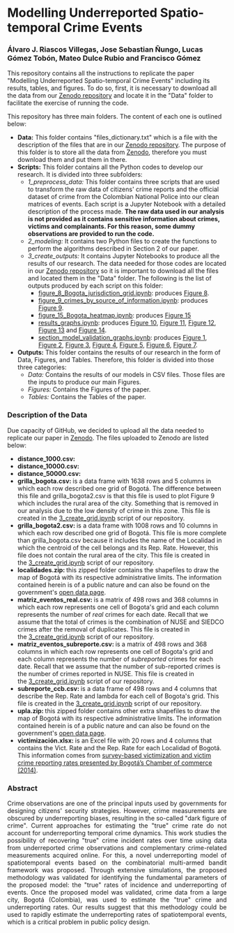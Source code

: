 # Modelling Underreported Spatio-temporal Crime Events
### Álvaro J. Riascos Villegas, Jose Sebastian Ñungo, Lucas Gómez Tobón, Mateo Dulce Rubio and Francisco Gómez

This repository contains all the instructions to replicate the paper "Modelling Underreported Spatio-temporal Crime Events" including its results, tables, and figures. To do so, first, it is necessary to download all the data from our [Zenodo repository](https://zenodo.org/record/7868622#.ZElgsHbMJD8) and locate it in the "Data" folder to facilitate the exercise of running the code. 

This repository has three main folders. The content of each one is outlined below:
- **Data:** This folder contains "files_dictionary.txt" which is a file with the description of the files that are in our [Zenodo repository](https://zenodo.org/record/7868622#.ZElgsHbMJD8). The purpose of this folder is to store all the data from [Zenodo](https://zenodo.org/record/7868622#.ZElgsHbMJD8), therefore you must download them and put them in there. 
- **Scripts:** This folder contains all the Python codes to develop our research. It is divided into three subfolders:
  - *1_preprocess_data:* This folder contains three scripts that are used to transform the raw data of citizens' crime reports and the official dataset of crime from the Colombian National Police into our clean matrices of events. Each script is a Jupyter Notebook with a detailed description of the process made. **The raw data used in our analysis is not provided as it contains sensitive information about crimes, victims and complainants. For this reason, some dummy observations are provided to run the code.**
  - *2_modeling:* It contains two Python files to create the functions to perform the algorithms described in Section 2 of our paper. 
  - *3_create_outputs:* It contains Jupyter Notebooks to produce all the results of our research. The data needed for those codes are located in our [Zenodo repository](https://zenodo.org/record/7868622#.ZElgsHbMJD8) so it is important to download all the files and located them in the "Data" folder. The following is the list of outputs produced by each script on this folder:
    - [figure_8_Bogota_jurisdiction_grid.ipynb](Scripts/3_create_outputs/figure_8_Bogota_jurisdiction_grid.ipynb): produces [Figure 8](Outputs/Figures/figure_8_bogota_grilla.png).
    - [figure_9_crimes_by_source_of_information.ipynb](Scripts/3_create_outputs/figure_9_crimes_by_source_of_information.ipynb): produces [Figure 9](Outputs/Figures/figure_9_unique_crimes_by_source_of_information.png).
    - [figure_15_Bogota_heatmap.ipynb](Scripts/3_create_outputs/figure_15_Bogota_heatmap.ipynb): produces [Figure 15](Outputs/Figures/figure_15_CUCB_crime_estimates.png)
    - [results_graphs.ipynb](Scripts/3_create_outputs/results_graphs.ipynb): produces [Figure 10](Outputs/Figures/figure_10_convergencia_global_mu2.png), [Figure 11](Outputs/Figures/figure_11_convergencia_global_q2.png), [Figure 12](Outputs/Figures/figure_12_convergencia_global_q_ultimo_periodo2.png), [Figure 13](Outputs/Figures/figure_13_convergencia_global_reporte(Nxrho)_mensual.png') and [Figure 14](Outputs/Figures/figure_14_convergencia_global_subreporte(Nxqxrho)_mensual.png).
    - [section_model_validation_graphs.ipynb](Scripts/3_create_outputs/section_model_validation_graphs.ipynb): produces [Figure 1](Outputs/Figures/figure_1_model_validation.png), [Figure 2](Outputs/Figures/figure_2_model_validation.png), [Figure 3](Outputs/Figures/figure_3_model_validation.png), [Figure 4](Outputs/Figures/figure_4_model_validation.png), [Figure 5](Outputs/Figures/figure_5_model_validation.png), [Figure 6](Outputs/Figures/figure_6_model_validation.png), [Figure 7](Outputs/Figures/figure_7_model_validation.png).
- **Outputs:** This folder contains the results of our research in the form of Data, Figures, and Tables. Therefore, this folder is divided into those three categories:
  - *Data:* Contains the results of our models in CSV files. Those files are the inputs to produce our main Figures.
  - *Figures:* Contains the Figures of the paper.
  - *Tables:* Contains the Tables of the paper.
  
### Description of the Data
Due capacity of GitHub, we decided to upload all the data needed to replicate our paper in [Zenodo](https://zenodo.org/record/7868622#.ZElgsHbMJD8). The files uploaded to Zenodo are listed below:
<ul>
	<li><strong>distance_1000.csv:&nbsp;</strong></li>
	<li><strong>distance_10000.csv:</strong></li>
	<li><strong>distance_50000.csv:</strong></li>
	<li><strong>grilla_bogota.csv:&nbsp;</strong>is a data frame with 1638 rows and 5 columns in which each row described one grid of Bogot&aacute;. The difference between this file and grilla_bogota2.csv is that this file is used to plot Figure 9 which includes the rural area of the city. Something that is removed in our analysis due to the low density of crime in this zone.&nbsp;This file is created in the&nbsp;<a href="https://github.com/lgomezt/Modelling-underreported-crime/blob/main/Scripts/1_preprocess_data/3_create_grid.ipynb">3_create_grid.ipynb</a> script of our repository.</li>
	<li><strong>grilla_bogota2.csv:&nbsp;</strong>is a data frame with&nbsp;1008 rows and 10 columns in which each row described one grid of Bogot&aacute;. This file is more complete than grilla_bogota.csv because it includes the name of the Localidad in which the centroid of the cell belongs and its Rep. Rate. However, this file does not contain the rural area of the city.&nbsp;This file is created in the&nbsp;<a href="https://github.com/lgomezt/Modelling-underreported-crime/blob/main/Scripts/1_preprocess_data/3_create_grid.ipynb">3_create_grid.ipynb</a> script of our repository.</li>
	<li><strong>localidades.zip: </strong>this zipped folder contains the shapefiles to draw the map of Bogot&aacute; with its respective administrative limits. The information contained herein is of a public nature and can also be found on the government&#39;s <a href="https://datosabiertos.bogota.gov.co/dataset/localidad-bogota-d-c">open data page</a>.</li>
	<li><strong>matriz_eventos_real.csv: </strong>is a matrix of 498 rows and 368 columns in which each row represents one cell of Bogota&#39;s grid and each column represents the number of <em>real </em>crimes for each date. Recall that we assume that the total of crimes is the combination of NUSE and SIEDCO crimes after the removal of duplicates. This file is created in the&nbsp;<a href="https://github.com/lgomezt/Modelling-underreported-crime/blob/main/Scripts/1_preprocess_data/3_create_grid.ipynb">3_create_grid.ipynb</a> script of our repository.</li>
	<li><strong>matriz_eventos_subreporte.csv:&nbsp;</strong>is a matrix of 498 rows and 368 columns in which each row represents one cell of Bogota&#39;s grid and each column represents the number of <em>subreported</em> crimes for each date. Recall that we assume that the number of sub-reported crimes is the number of crimes reported in NUSE. This file is created in the&nbsp;<a href="https://github.com/lgomezt/Modelling-underreported-crime/blob/main/Scripts/1_preprocess_data/3_create_grid.ipynb">3_create_grid.ipynb</a> script of our repository.</li>
	<li><strong>subreporte_ccb.csv: </strong>is a data frame of 498 rows and 4 columns that describe the Rep. Rate and lambda for each cell of Bogota&#39;s grid.&nbsp;This file is created in the&nbsp;<a href="https://github.com/lgomezt/Modelling-underreported-crime/blob/main/Scripts/1_preprocess_data/3_create_grid.ipynb">3_create_grid.ipynb</a> script of our repository.</li>
	<li><strong>upla.zip:&nbsp;</strong>this zipped folder contains other&nbsp;extra shapefiles to draw the map of Bogot&aacute; with its respective administrative limits. The information contained herein is of a public nature and can also be found on the government&#39;s <a href="https://datosabiertos.bogota.gov.co/dataset?res_format=KMZ">open data page</a>.</li>
	<li><strong>victimizaci&oacute;n.xlsx:&nbsp;</strong>is an Excel file with 20 rows and 4 columns that contains&nbsp;the Vict. Rate and the Rep. Rate for each Localidad of Bogot&aacute;. This information comes from <a href="https://www.ccb.org.co/Transformar-Bogota/Seguridad-y-Justicia/Encuesta-de-Percepcion-y-Victimizacion">survey-based victimization and victim crime reporting rates presented by Bogot&aacute;&rsquo;s Chamber of commerce (2014)</a>.</li>
</ul>

### Abstract
<p align = "justify">
Crime observations are one of the principal inputs used by governments for designing citizens' security strategies. However, crime measurements are obscured by underreporting biases, resulting in the so-called "dark figure of crime". Current approaches for estimating the "true" crime rate do not account for underreporting temporal crime dynamics. This work studies the possibility of recovering "true" crime incident rates over time using data from underreported crime observations and complementary crime-related measurements acquired online. For this, a novel underreporting model of spatiotemporal events based on the combinatorial multi-armed bandit framework was proposed. Through extensive simulations, the proposed methodology was validated for identifying the fundamental parameters of the proposed model: the "true" rates of incidence and underreporting of events. Once the proposed model was validated,  crime data from a large city, Bogotá (Colombia), was used to estimate the "true" crime and underreporting rates. Our results suggest that this methodology could be used to rapidly estimate the underreporting rates of spatiotemporal events, which is a critical problem in public policy design.
</p>
